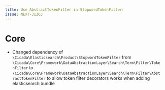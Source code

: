 ```yaml
---
title: Use AbstractTokenFilter in StopwordTokenFilterr
issue: NEXT-31263
---
```

# Core
* Changed dependency of `\Cicada\Elasticsearch\Product\StopwordTokenFilter` from `\Cicada\Core\Framework\DataAbstractionLayer\Search\Term\Filter\TokenFilter` to `\Cicada\Core\Framework\DataAbstractionLayer\Search\Term\Filter\AbstractTokenFilter` to allow token filter decorators works when adding elasticsearch bundle
